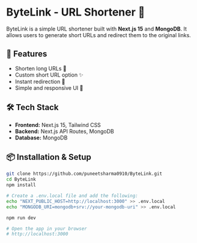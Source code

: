 # ByteLink - URL Shortener 🔗  

ByteLink is a simple URL shortener built with **Next.js 15** and **MongoDB**. It allows users to generate short URLs and redirect them to the original links.  

## 🚀 Features  
- Shorten long URLs 📏  
- Custom short URL option ✨  
- Instant redirection 🔄  
- Simple and responsive UI 🎨  

## 🛠️ Tech Stack  
- **Frontend:** Next.js 15, Tailwind CSS  
- **Backend:** Next.js API Routes, MongoDB  
- **Database:** MongoDB 

## 📦 Installation & Setup  
```bash
git clone https://github.com/puneetsharma0910/ByteLink.git  
cd ByteLink  
npm install  

# Create a .env.local file and add the following:  
echo "NEXT_PUBLIC_HOST=http://localhost:3000" >> .env.local  
echo "MONGODB_URI=mongodb+srv://your-mongodb-uri" >> .env.local  

npm run dev  

# Open the app in your browser  
# http://localhost:3000

